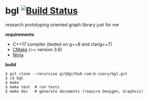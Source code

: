 # bgl [![Build Status](https://travis-ci.com/b-inary/bgl.svg?branch=master)](https://travis-ci.com/b-inary/bgl)

research prototyping oriented graph library just for me

**requirements**

- C++17 compiler (tested on g++8 and clang++7)
- [CMake](https://cmake.org/) (>= version 3.8)
- [Ninja](https://ninja-build.org/)

**build**

    $ git clone --recursive git@github.com:b-inary/bgl.git
    $ cd bgl
    $ make
    $ make test  # run tests
    $ make doc   # generate documents (require Doxygen, Graphviz)
